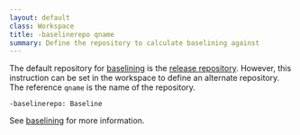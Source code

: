 ```yaml
---
layout: default
class: Workspace
title: -baselinerepo qname
summary: Define the repository to calculate baselining against
---
```


The default repository for [baselining](../chapters/180-baselining.html) is the [release repository](../instructions/releaserepo.html). However, this instruction can be set in the workspace to define an alternate repository. The reference `qname` is the name of the repository.

	-baselinerepo: Baseline
	
See [baselining](../chapters/180-baselining.html) for more information.
